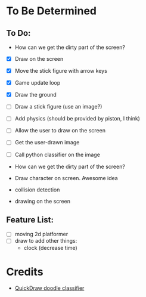 # To Be Determined

## To Do:
- How can we get the dirty part of the screen?
- [x] Draw on the screen
- [x] Move the stick figure with arrow keys
- [x] Game update loop
- [x] Draw the ground

- [ ] Draw a stick figure (use an image?)
- [ ] Add physics (should be provided by piston, I think)
- [ ] Allow the user to draw on the screen
- [ ] Get the user-drawn image
- [ ] Call python classifier on the image
- How can we get the dirty part of the screen?

- Draw character on screen. Awesome idea
- collision detection

- drawing on the screen

## Feature List:
- [ ] moving 2d platformer
- [ ] draw to add other things:
    - clock (decrease time)

# Credits
- [QuickDraw doodle classifier](https://github.com/neungkl/quickdraw-10-CNN-classifier)
